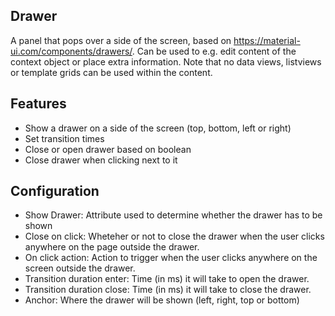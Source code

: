 ## Drawer
A panel that pops over a side of the screen, based on https://material-ui.com/components/drawers/. Can be used to e.g. edit content of the context object or place extra information.
Note that no data views, listviews or template grids can be used within the content.

## Features
- Show a drawer on a side of the screen (top, bottom, left or right)
- Set transition times
- Close or open drawer based on boolean
- Close drawer when clicking next to it

## Configuration
- Show Drawer: Attribute used to determine whether the drawer has to be shown
- Close on click: Wheteher or not to close the drawer when the user clicks anywhere on the page outside the drawer.
- On click action: Action to trigger when the user clicks anywhere on the screen outside the drawer.
- Transition duration enter: Time (in ms) it will take to open the drawer.
- Transition duration close: Time (in ms) it will take to close the drawer.
- Anchor: Where the drawer will be shown (left, right, top or bottom)

